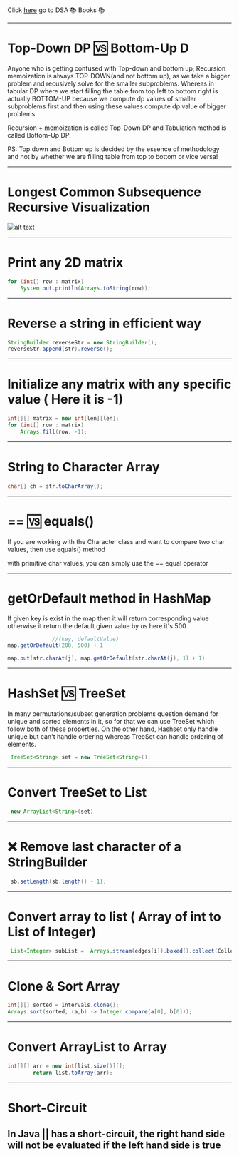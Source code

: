 Click [here](https://drive.google.com/drive/folders/1pPShHEJsQOXM57kCt965WVymMzHg_3KD?usp=sharing) go to DSA :books: Books :books:	 

-----
#  Top-Down DP :vs:	 Bottom-Up D
Anyone who is getting confused with Top-down and bottom up, Recursion memoization is always TOP-DOWN(and not bottom up),
as we take a bigger problem and recusively solve for the smaller subproblems. Whereas in tabular DP where we start filling
the table from top left to bottom right is actually BOTTOM-UP because we compute dp values of smaller subproblems first and
then using these values compute dp value of bigger problems.

Recursion + memoization is called Top-Down DP and Tabulation method  is called Bottom-Up DP.

PS: Top down and Bottom up is decided by the essence of methodology and not by whether we are filling table from top to bottom or vice versa!

-----
# Longest Common Subsequence Recursive Visualization
![alt text](https://github.com/JaydipBarvaliya/DS_ALGO/blob/80eb53241a30053b43381b1a753ae68079aceabc/DP/Longest%20common%20subsequence%20Recursive.png?raw=true)

-----
# Print any 2D matrix
```java
for (int[] row : matrix)
    System.out.println(Arrays.toString(row));
```

-----
# Reverse a string in efficient way
```java
StringBuilder reverseStr = new StringBuilder();
reverseStr.append(str).reverse();
```

-----
# Initialize any matrix with any specific value ( Here it is -1)

```java
int[][] matrix = new int[len][len];
for (int[] row : matrix)
    Arrays.fill(row, -1);     
```
-----
# String to Character Array
```java
char[] ch = str.toCharArray();
```

-----
# == :vs: equals()

If you are working with the Character class and want to compare two char values, then use equals() method

with primitive char values, you can simply use the == equal operator


-----
# getOrDefault method in HashMap
If given key is exist in the map then it will return corresponding value otherwise it return the default given value by us here it's 500

```java
              //(key, defaultValue)
map.getOrDefault(200, 500) + 1

map.put(str.charAt(j), map.getOrDefault(str.charAt(j), 1) + 1)
```

-----
# HashSet :vs: TreeSet
In many permutations/subset generation problems question demand for unique and sorted elements in it, so for that we can use TreeSet which follow both of these properties.
On the other hand, Hashset only handle unique but can't handle ordering whereas TreeSet can handle ordering of elements.
```java
 TreeSet<String> set = new TreeSet<String>();
``` 

-----
# Convert TreeSet to List
```java
 new ArrayList<String>(set)
```


-----
# :x:	Remove last character of a StringBuilder
```java
 sb.setLength(sb.length() - 1);
```


-----
# Convert array to list ( Array of int to List of Integer)
```java
 List<Integer> subList =  Arrays.stream(edges[i]).boxed().collect(Collectors.toList());
```

-----
# Clone & Sort Array
```java
int[][] sorted = intervals.clone();
Arrays.sort(sorted, (a,b) -> Integer.compare(a[0], b[0]));
```


-----
# Convert ArrayList to Array
```java
int[][] arr = new int[list.size()][];
		return list.toArray(arr);
```

-----
# Short-Circuit
In Java || has a short-circuit, the right hand side will not be evaluated if the left hand side is true
-----
